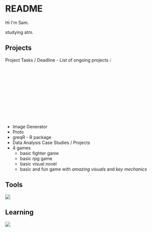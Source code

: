 # README

Hi I'm Sam. 

studying atm.



## Projects 
Project Tasks / Deadline - List of ongoing projects <img src="https://media.tenor.com/uUNcnHwYJQEAAAAj/running-pikachu-transparent-snivee.gif" height="5%" width="5%"/>

- Image Generator 
- Proto
- greqR - R package 
- Data Analysis Case Studies / Projects
- 4 games
    - basic fighter game
    - basic rpg game
    - basic visual novel
    - basic and fun game with *amazing visuals* and *key mechanics*


## Tools 
<p align="left">
  <img src="https://skillicons.dev/icons?i=python,r,godot,git,github,linux,neovim,md,latex,docker,arch,julia&perline=5" />
</p>


## Learning 
<p align="left">
  <img src="https://skillicons.dev/icons?i=c,cpp,cs,unity,ruby,ghidra&perline=5" />
</p>
